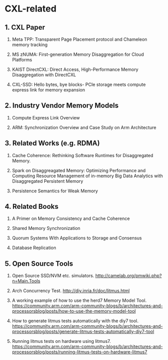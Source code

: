# CXL-related

## 1. CXL Paper

1. Meta TPP: Transparent Page Placement protocol and Chameleon memory tracking 

2. MS zNUMA: First-generation Memory Disaggregation for Cloud Platforms

3. KAIST DirectCXL: Direct Access, High-Performance Memory Disaggregation with DirectCXL

4. CXL-SSD: Hello bytes, bye blocks- PCIe storage meets compute express link for memory expansion


## 2. Industry Vendor Memory Models

1. Compute Express Link Overview

2. ARM: Synchronization Overview and Case Study on Arm Architecture



## 3. Related Works (e.g. RDMA)

1. Cache Coherence: Rethinking Software Runtimes for Disaggregated Memory.

2. Spark on Disaggreagated Memory: Optimizing Performance and Computing Resource Management of in-memory Big Data Analytics with Disaggregated Persistent Memory

3. Persistence Semantics for Weak Memory


## 4. Related Books

1. A Primer on Memory Consistency and Cache Coherence

2. Shared Memory Synchronization

3. Quorum Systems With Applications to Storage and Consensus

4. Database Replication


## 5. Open Source Tools

1. Open Source SSD/NVM etc. simulators.  http://camelab.org/pmwiki.php?n=Main.Tools

2. Arch Concurrency Test. http://diy.inria.fr/doc/litmus.html

3. A working example of how to use the herd7 Memory Model Tool. https://community.arm.com/arm-community-blogs/b/architectures-and-processorsblog/posts/how-to-use-the-memory-model-tool

4. How to generate litmus tests automatically with the diy7 tool. https://community.arm.com/arm-community-blogs/b/architectures-and-processorsblog/posts/generate-litmus-tests-automatically-diy7-tool

5. Running litmus tests on hardware using litmus7. https://community.arm.com/arm-community-blogs/b/architectures-and-processorsblog/posts/running-litmus-tests-on-hardware-litmus7
